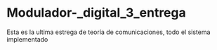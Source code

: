 # Modulador-_digital_3_entrega
Esta es la ultima estrega de teoría de comunicaciones, todo el sistema implementado 

